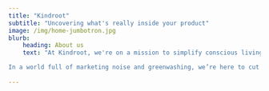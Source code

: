 ```yaml
---
title: "Kindroot"
subtitle: "Uncovering what's really inside your product"
image: /img/home-jumbotron.jpg
blurb:
    heading: About us 
    text: "At Kindroot, we're on a mission to simplify conscious living.We help you discover products that are truly aligned with your values — nourishing, ethically sourced, vegetarian, and cruelty-free. Every recommendation we share is backed by deep research and a commitment to transparency, health, and integrity.

In a world full of marketing noise and greenwashing, we’re here to cut through the clutter — so you can choose better for your body, your beliefs, and the planet."
    
---
```


